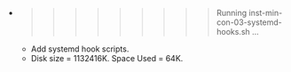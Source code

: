 * >>>>>>>>> Running inst-min-con-03-systemd-hooks.sh ...
  * Add systemd hook scripts.
  * Disk size = 1132416K. Space Used = 64K.
